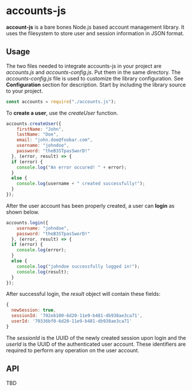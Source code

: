 # accounts-js
**account-js** is a bare bones Node.js based account management library.
It uses the filesystem to store user and session information in JSON format.

## Usage
The two files needed to integrate accounts-js in your project are *accounts.js* and *accounts-config.js*. Put them in the same directory.
The *accounts-config.js* file is used to customize the library configuration. See **Configuration** section for description.
Start by including the library source to your project.

```javascript
const accounts = require("./accounts.js");
```

 To **create a user**, use the *createUser* function.
```javascript
accounts.createUser({
    firstName: "John",
    lastName: "Doe",
    email: "john.doe@foobar.com",
    username: "johndoe",
    password: "theB3STpasSworD!"
  }, (error, result) => {
  if (error) {
    console.log("An error occured! " + error);
  }
  else {
    console.log(username + " created successfully!");
  }
});
```

After the user account has been properly created, a user can **login** as shown below.
```javascript
accounts.login({
    username: "johndoe",
    password: "theB3STpasSworD!"
  }, (error, result) => {
  if (error) {
    console.log(error);
  }
  else {
    console.log("johndoe successfully logged in!");
    console.log(result);
  }
});
```
 
After successful login, the *result* object will contain these fields:
```javascript
{
  newSession: true,
  sessionId: '702eb100-6d20-11e9-b481-db938ae3ca71',
  userId: '70336bf0-6d20-11e9-b481-db938ae3ca71'
}
```

The *sessionId* is the UUID of the newly created session upon login and the *userId* is the UUID of the authenticated user account.
These identifiers are required to perform any operation on the user account. 
 
 ## API
 
 TBD
